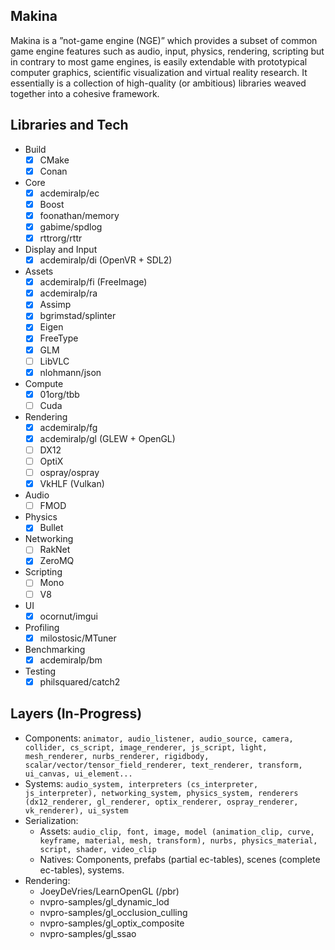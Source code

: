 ## Makina ##
Makina is a ”not-game engine (NGE)” which provides a subset of common game engine features such as audio, input, physics, rendering, scripting but in contrary to most game engines, is easily extendable with prototypical computer graphics, scientific visualization and virtual reality research. It essentially is a collection of high-quality (or ambitious) libraries weaved together into a cohesive framework.

## Libraries and Tech ##
- Build
  - [x] CMake
  - [x] Conan
- Core
  - [x] acdemiralp/ec
  - [x] Boost
  - [x] foonathan/memory
  - [x] gabime/spdlog
  - [x] rttrorg/rttr
- Display and Input
  - [x] acdemiralp/di (OpenVR + SDL2)
- Assets
  - [x] acdemiralp/fi (FreeImage)
  - [x] acdemiralp/ra
  - [x] Assimp
  - [x] bgrimstad/splinter
  - [x] Eigen
  - [x] FreeType
  - [x] GLM
  - [ ] LibVLC
  - [x] nlohmann/json
- Compute
  - [x] 01org/tbb
  - [ ] Cuda
- Rendering
  - [x] acdemiralp/fg
  - [x] acdemiralp/gl (GLEW + OpenGL)
  - [ ] DX12
  - [ ] OptiX
  - [ ] ospray/ospray
  - [x] VkHLF (Vulkan)
- Audio
  - [ ] FMOD
- Physics
  - [x] Bullet
- Networking
  - [ ] RakNet
  - [x] ZeroMQ
- Scripting
  - [ ] Mono
  - [ ] V8
- UI
  - [x] ocornut/imgui
- Profiling
  - [x] milostosic/MTuner
- Benchmarking
  - [x] acdemiralp/bm
- Testing
  - [x] philsquared/catch2

## Layers (In-Progress) ##
- Components: `animator, audio_listener, audio_source, camera, collider, cs_script, image_renderer, js_script, light, mesh_renderer, nurbs_renderer, rigidbody, scalar/vector/tensor_field_renderer, text_renderer, transform, ui_canvas, ui_element...`
- Systems: `audio_system, interpreters (cs_interpreter, js_interpreter), networking_system, physics_system, renderers (dx12_renderer, gl_renderer, optix_renderer, ospray_renderer, vk_renderer), ui_system`
- Serialization: 
  - Assets: `audio_clip, font, image, model (animation_clip, curve, keyframe, material, mesh, transform), nurbs, physics_material, script, shader, video_clip`
  - Natives: Components, prefabs (partial ec-tables), scenes (complete ec-tables), systems.
- Rendering:
  - JoeyDeVries/LearnOpenGL (/pbr)
  - nvpro-samples/gl_dynamic_lod
  - nvpro-samples/gl_occlusion_culling
  - nvpro-samples/gl_optix_composite
  - nvpro-samples/gl_ssao